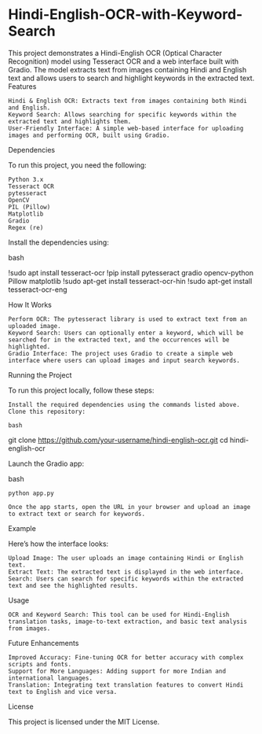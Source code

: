 # Hindi-English-OCR-with-Keyword-Search

This project demonstrates a Hindi-English OCR (Optical Character Recognition) model using Tesseract OCR and a web interface built with Gradio. The model extracts text from images containing Hindi and English text and allows users to search and highlight keywords in the extracted text.
Features

    Hindi & English OCR: Extracts text from images containing both Hindi and English.
    Keyword Search: Allows searching for specific keywords within the extracted text and highlights them.
    User-Friendly Interface: A simple web-based interface for uploading images and performing OCR, built using Gradio.

Dependencies

To run this project, you need the following:

    Python 3.x
    Tesseract OCR
    pytesseract
    OpenCV
    PIL (Pillow)
    Matplotlib
    Gradio
    Regex (re)

Install the dependencies using:

bash

!sudo apt install tesseract-ocr
!pip install pytesseract gradio opencv-python Pillow matplotlib
!sudo apt-get install tesseract-ocr-hin
!sudo apt-get install tesseract-ocr-eng

How It Works

    Perform OCR: The pytesseract library is used to extract text from an uploaded image.
    Keyword Search: Users can optionally enter a keyword, which will be searched for in the extracted text, and the occurrences will be highlighted.
    Gradio Interface: The project uses Gradio to create a simple web interface where users can upload images and input search keywords.

Running the Project

To run this project locally, follow these steps:

    Install the required dependencies using the commands listed above.
    Clone this repository:

    bash

git clone https://github.com/your-username/hindi-english-ocr.git
cd hindi-english-ocr

Launch the Gradio app:

bash

    python app.py

    Once the app starts, open the URL in your browser and upload an image to extract text or search for keywords.

Example

Here’s how the interface looks:

    Upload Image: The user uploads an image containing Hindi or English text.
    Extract Text: The extracted text is displayed in the web interface.
    Search: Users can search for specific keywords within the extracted text and see the highlighted results.

Usage

    OCR and Keyword Search: This tool can be used for Hindi-English translation tasks, image-to-text extraction, and basic text analysis from images.

Future Enhancements

    Improved Accuracy: Fine-tuning OCR for better accuracy with complex scripts and fonts.
    Support for More Languages: Adding support for more Indian and international languages.
    Translation: Integrating text translation features to convert Hindi text to English and vice versa.

License

This project is licensed under the MIT License.
